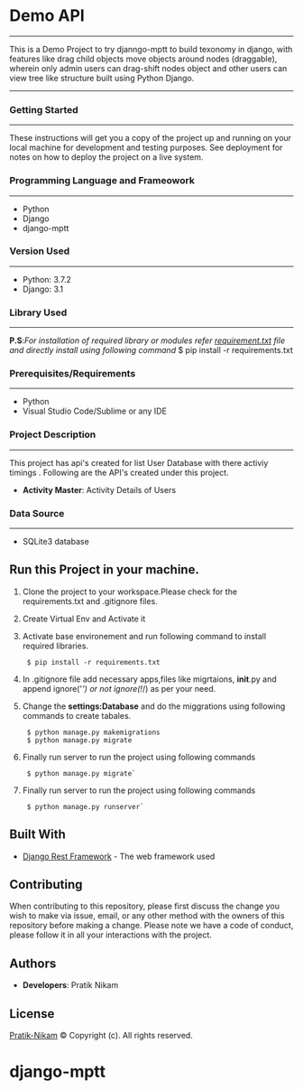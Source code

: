 # Demo API
---
This is a Demo Project to try djanngo-mptt to build texonomy in django, with features like drag child objects 
move objects around nodes (draggable), wherein only admin users can drag-shift nodes object and other users can view tree like structure built using Python Django.

---

### Getting Started
---
These instructions will get you a copy of the project up and running on your local machine for development and testing purposes. See deployment for notes on how to deploy the project on a live system.

### Programming Language and Frameowork
---
* Python
* Django 
* django-mptt

### Version Used
---
* Python: 3.7.2
* Django: 3.1


### Library Used
---
**P.S**:*For installation of required library or modules refer [requirement.txt](https://github.com/Pratik-Nikam/Demo-DRF/blob/master/requirements.txt) file and directly install using following command*
		$ pip install -r requirements.txt

### Prerequisites/Requirements
---
* Python
* Visual Studio Code/Sublime or any IDE

### Project Description
---
This project has api's created for list User Database with there activiy timings .
Following are the API's created under this project.

* **Activity Master**: Activity Details of Users

### Data Source
---
* SQLite3 database

## Run this Project in your machine.

1. Clone the project to your workspace.Please check for the requirements.txt and .gitignore files.
2. Create Virtual Env and Activate it
2. Activate base environement and run following command to install required libraries.

		$ pip install -r requirements.txt

3. In .gitignore file add necessary apps,files like migrtaions, __init__.py and append ignore('*') or not  ignore(!*/) as per your need.
4. Change the **settings:Database** and do the miggrations using following commands to create tabales.

		$ python manage.py makemigrations
		$ python manage.py migrate

5. Finally run server to run the project using following commands

		$ python manage.py migrate`

5. Finally run server to run the project using following commands

		$ python manage.py runserver`


## Built With

* [Django Rest Framework](https://www.django-rest-framework.org) - The web framework used


## Contributing

When contributing to this repository, please first discuss the change you wish to make via issue,
email, or any other method with the owners of this repository before making a change.
Please note we have a code of conduct, please follow it in all your interactions with the project.


## Authors

* **Developers**: Pratik Nikam


## License

[Pratik-Nikam](https://djangotree.herokuapp.com/) © Copyright (c).
All rights reserved.
# django-mptt